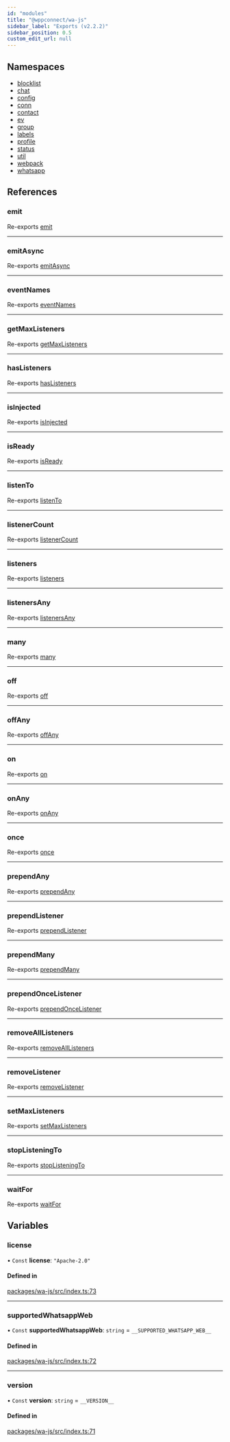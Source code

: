 ```yaml
---
id: "modules"
title: "@wppconnect/wa-js"
sidebar_label: "Exports (v2.2.2)"
sidebar_position: 0.5
custom_edit_url: null
---
```


## Namespaces

- [blocklist](namespaces/blocklist.md)
- [chat](namespaces/chat.md)
- [config](namespaces/config.md)
- [conn](namespaces/conn.md)
- [contact](namespaces/contact.md)
- [ev](namespaces/ev.md)
- [group](namespaces/group.md)
- [labels](namespaces/labels.md)
- [profile](namespaces/profile.md)
- [status](namespaces/status.md)
- [util](namespaces/util.md)
- [webpack](namespaces/webpack.md)
- [whatsapp](namespaces/whatsapp.md)

## References

### emit

Re-exports [emit](namespaces/ev.md#emit)

___

### emitAsync

Re-exports [emitAsync](namespaces/ev.md#emitasync)

___

### eventNames

Re-exports [eventNames](namespaces/ev.md#eventnames)

___

### getMaxListeners

Re-exports [getMaxListeners](namespaces/ev.md#getmaxlisteners)

___

### hasListeners

Re-exports [hasListeners](namespaces/ev.md#haslisteners)

___

### isInjected

Re-exports [isInjected](namespaces/webpack.md#isinjected)

___

### isReady

Re-exports [isReady](namespaces/webpack.md#isready)

___

### listenTo

Re-exports [listenTo](namespaces/ev.md#listento)

___

### listenerCount

Re-exports [listenerCount](namespaces/ev.md#listenercount)

___

### listeners

Re-exports [listeners](namespaces/ev.md#listeners)

___

### listenersAny

Re-exports [listenersAny](namespaces/ev.md#listenersany)

___

### many

Re-exports [many](namespaces/ev.md#many)

___

### off

Re-exports [off](namespaces/ev.md#off)

___

### offAny

Re-exports [offAny](namespaces/ev.md#offany)

___

### on

Re-exports [on](namespaces/ev.md#on)

___

### onAny

Re-exports [onAny](namespaces/ev.md#onany)

___

### once

Re-exports [once](namespaces/ev.md#once)

___

### prependAny

Re-exports [prependAny](namespaces/ev.md#prependany)

___

### prependListener

Re-exports [prependListener](namespaces/ev.md#prependlistener)

___

### prependMany

Re-exports [prependMany](namespaces/ev.md#prependmany)

___

### prependOnceListener

Re-exports [prependOnceListener](namespaces/ev.md#prependoncelistener)

___

### removeAllListeners

Re-exports [removeAllListeners](namespaces/ev.md#removealllisteners)

___

### removeListener

Re-exports [removeListener](namespaces/ev.md#removelistener)

___

### setMaxListeners

Re-exports [setMaxListeners](namespaces/ev.md#setmaxlisteners)

___

### stopListeningTo

Re-exports [stopListeningTo](namespaces/ev.md#stoplisteningto)

___

### waitFor

Re-exports [waitFor](namespaces/ev.md#waitfor)

## Variables

### license

• `Const` **license**: ``"Apache-2.0"``

#### Defined in

[packages/wa-js/src/index.ts:73](https://github.com/wppconnect-team/wa-js/blob/main/src/index.ts#L73)

___

### supportedWhatsappWeb

• `Const` **supportedWhatsappWeb**: `string` = `__SUPPORTED_WHATSAPP_WEB__`

#### Defined in

[packages/wa-js/src/index.ts:72](https://github.com/wppconnect-team/wa-js/blob/main/src/index.ts#L72)

___

### version

• `Const` **version**: `string` = `__VERSION__`

#### Defined in

[packages/wa-js/src/index.ts:71](https://github.com/wppconnect-team/wa-js/blob/main/src/index.ts#L71)
